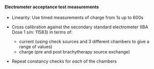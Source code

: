 #### Electrometer acceptance test measurements

- Linearity: Use timed measurements of charge from 1s up to 600s
- Cross calibration against the secondary standard electrometer (IBA Dose 1 s/n: 11583) in terms of:
  - current (using check sources and 3 different chambers to give a range of values)
  - charge (pre and post brachytherapy source exchange)
 
- Repeat constancy checks for _each_ of the chambers
